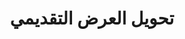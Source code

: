---
title: تحويل العرض التقديمي
type: docs
weight: 70
url: /ar/androidjava/convert-presentation/
---